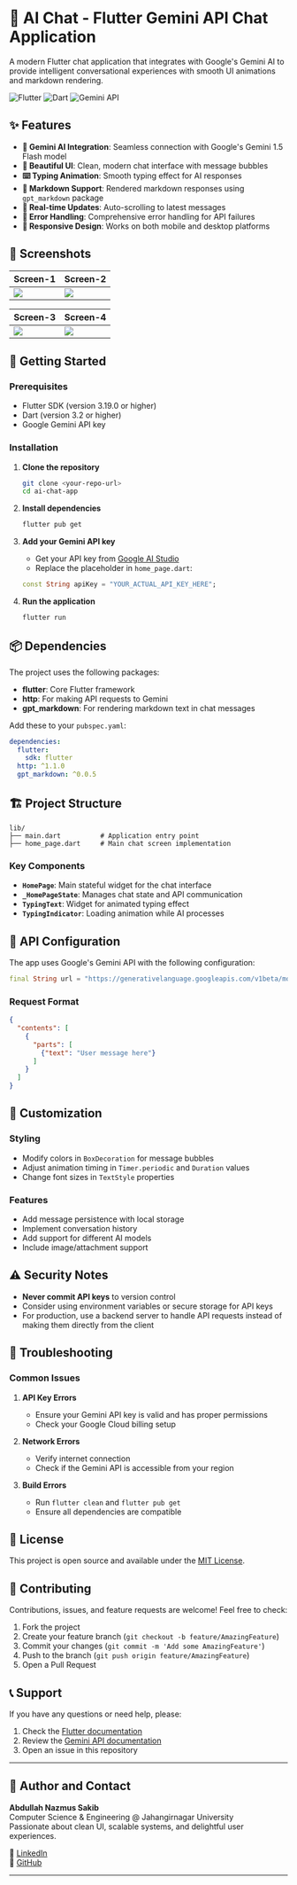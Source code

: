 
# 🤖 AI Chat - Flutter Gemini API Chat Application

A modern Flutter chat application that integrates with Google's Gemini AI to provide intelligent conversational experiences with smooth UI animations and markdown rendering.

![Flutter](https://img.shields.io/badge/Flutter-3.19-blue?logo=flutter)
![Dart](https://img.shields.io/badge/Dart-3.2-blue?logo=dart)
![Gemini API](https://img.shields.io/badge/Gemini-API-orange?logo=google)

## ✨ Features

- **🤖 Gemini AI Integration**: Seamless connection with Google's Gemini 1.5 Flash model
- **🎨 Beautiful UI**: Clean, modern chat interface with message bubbles
- **⌨️ Typing Animation**: Smooth typing effect for AI responses
- **📝 Markdown Support**: Rendered markdown responses using `gpt_markdown` package
- **🔄 Real-time Updates**: Auto-scrolling to latest messages
- **🎯 Error Handling**: Comprehensive error handling for API failures
- **📱 Responsive Design**: Works on both mobile and desktop platforms
## 📸 Screenshots



| Screen-1 | Screen-2 |
|---------------|--------------|
| ![](/assets/SS/photo_2025-08-30%2003.51.51.jpeg) | ![](/assets/SS/photo_2025-08-30%2003.51.53.jpeg) |

| Screen-3  | Screen-4 |
|-----------|-----------|
| ![](/assets/SS/photo_2025-08-30%2003.51.56.jpeg) | ![](/assets/SS/photo_2025-08-30%2003.51.59.jpeg) |



## 🚀 Getting Started

### Prerequisites

- Flutter SDK (version 3.19.0 or higher)
- Dart (version 3.2 or higher)
- Google Gemini API key

### Installation

1. **Clone the repository**
   ```bash
   git clone <your-repo-url>
   cd ai-chat-app
   ```

2. **Install dependencies**
   ```bash
   flutter pub get
   ```

3. **Add your Gemini API key**
    - Get your API key from [Google AI Studio](https://makersuite.google.com/app/apikey)
    - Replace the placeholder in `home_page.dart`:
   ```dart
   const String apiKey = "YOUR_ACTUAL_API_KEY_HERE";
   ```

4. **Run the application**
   ```bash
   flutter run
   ```

## 📦 Dependencies

The project uses the following packages:

- **flutter**: Core Flutter framework
- **http**: For making API requests to Gemini
- **gpt_markdown**: For rendering markdown text in chat messages

Add these to your `pubspec.yaml`:

```yaml
dependencies:
  flutter:
    sdk: flutter
  http: ^1.1.0
  gpt_markdown: ^0.0.5
```

## 🏗️ Project Structure

```
lib/
├── main.dart          # Application entry point
├── home_page.dart     # Main chat screen implementation
```

### Key Components

- **`HomePage`**: Main stateful widget for the chat interface
- **`_HomePageState`**: Manages chat state and API communication
- **`TypingText`**: Widget for animated typing effect
- **`TypingIndicator`**: Loading animation while AI processes

## 🔧 API Configuration

The app uses Google's Gemini API with the following configuration:

```dart
final String url = "https://generativelanguage.googleapis.com/v1beta/models/gemini-1.5-flash:generateContent?key=$apiKey";
```

### Request Format
```json
{
  "contents": [
    {
      "parts": [
        {"text": "User message here"}
      ]
    }
  ]
}
```

## 🎨 Customization

### Styling
- Modify colors in `BoxDecoration` for message bubbles
- Adjust animation timing in `Timer.periodic` and `Duration` values
- Change font sizes in `TextStyle` properties

### Features
- Add message persistence with local storage
- Implement conversation history
- Add support for different AI models
- Include image/attachment support

## ⚠️ Security Notes

- **Never commit API keys** to version control
- Consider using environment variables or secure storage for API keys
- For production, use a backend server to handle API requests instead of making them directly from the client

## 🐛 Troubleshooting

### Common Issues

1. **API Key Errors**
    - Ensure your Gemini API key is valid and has proper permissions
    - Check your Google Cloud billing setup

2. **Network Errors**
    - Verify internet connection
    - Check if the Gemini API is accessible from your region

3. **Build Errors**
    - Run `flutter clean` and `flutter pub get`
    - Ensure all dependencies are compatible

## 📄 License

This project is open source and available under the [MIT License](LICENSE).

## 🤝 Contributing

Contributions, issues, and feature requests are welcome! Feel free to check:

1. Fork the project
2. Create your feature branch (`git checkout -b feature/AmazingFeature`)
3. Commit your changes (`git commit -m 'Add some AmazingFeature'`)
4. Push to the branch (`git push origin feature/AmazingFeature`)
5. Open a Pull Request

## 📞 Support

If you have any questions or need help, please:

1. Check the [Flutter documentation](https://flutter.dev/docs)
2. Review the [Gemini API documentation](https://ai.google.dev/)
3. Open an issue in this repository

---
## 👤 Author and Contact

**Abdullah Nazmus Sakib**  
Computer Science & Engineering @ Jahangirnagar University  
Passionate about clean UI, scalable systems, and delightful user experiences.

🔗 [LinkedIn](https://www.linkedin.com/in/abdullah-nazmus-sakib-04024b261/)  
🐙 [GitHub](https://github.com/AbdullahRFA)

---


